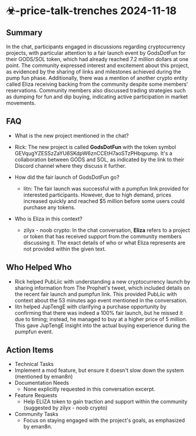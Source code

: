 # ☣-price-talk-trenches 2024-11-18

## Summary

In the chat, participants engaged in discussions regarding cryptocurrency projects, with particular attention to a fair launch event by GodsDotFun for their GODS/SOL token, which had already reached 7.2 million dollars at one point. The community expressed interest and excitement about this project, as evidenced by the sharing of links and milestones achieved during the pump fun phase. Additionally, there was a mention of another crypto entity called Eliza receiving backing from the community despite some members' reservations. Community members also discussed trading strategies such as dumping for fun and dip buying, indicating active participation in market movements.

## FAQ

- What is the new project mentioned in the chat?
- Rick: The new project is called **GodsDotFun** with the token symbol GEVqugYZESSzZaYU6SKdpW6znCCEtH7aoSTzPHbqpump. It's a collaboration between GODS and SOL, as indicated by the link to their Discord channel where they discuss it further.

- How did the fair launch of GodsDotFun go?

    - litn: The fair launch was successful with a pumpfun link provided for interested participants. However, due to high demand, prices increased quickly and reached $5 million before some users could purchase any tokens.

- Who is Eliza in this context?
    - zilyx - noob crypto: In the chat conversation, **Eliza** refers to a project or token that has received support from the community members discussing it. The exact details of who or what Eliza represents are not provided within the given text.

## Who Helped Who

- Rick helped PubLiic with understanding a new cryptocurrency launch by sharing information from The Prophet's tweet, which included details on the recent fair launch and pumpfun link. This provided PubLiic with context about the 53 minutes ago event mentioned in the conversation.
- litn helped JupTengE with clarifying a purchase opportunity by confirming that there was indeed a 100% fair launch, but he missed it due to timing; instead, he managed to buy at a higher price of 5 million. This gave JupTengE insight into the actual buying experience during the pumpfun event.

## Action Items

- Technical Tasks
- Implement a mod feature, but ensure it doesn't slow down the system (mentioned by eman8n)
- Documentation Needs
    - None explicitly requested in this conversation excerpt.
- Feature Requests
    - Help ELIZA token to gain traction and support within the community (suggested by zilyx - noob crypto)
- Community Tasks
    - Focus on staying engaged with the project's goals, as emphasized by eman8n.
